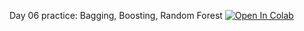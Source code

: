 Day 06 practice: Bagging, Boosting, Random Forest [![Open In Colab](https://colab.research.google.com/assets/colab-badge.svg)](https://colab.research.google.com/github/girafe-ai/intro-to-ml-harbour/blob/master/day06_boosting/day06_boosting.ipynb)
